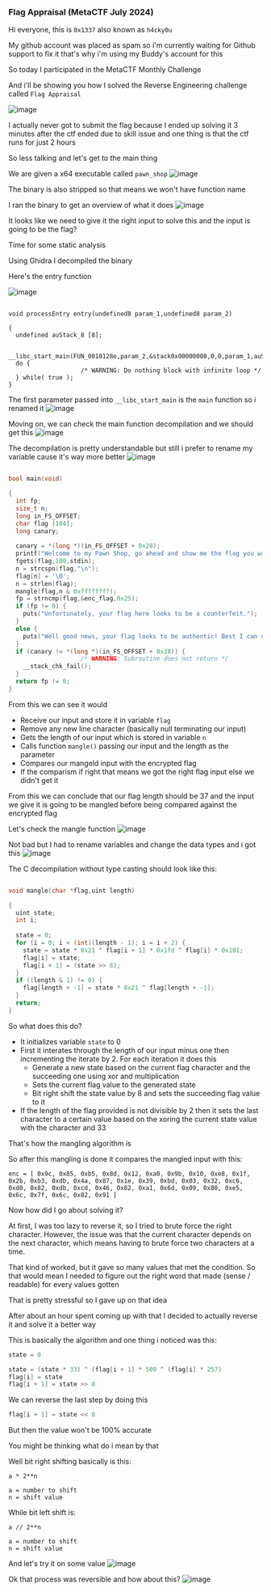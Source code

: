 <h3> Flag Appraisal (MetaCTF July 2024) </h3>

Hi everyone, this is `0x1337` also known as `h4cky0u`

My github account was placed as spam so i'm currently waiting for Github support to fix it that's why i'm using my Buddy's account for this

So today I participated in the MetaCTF Monthly Challenge

And i'll be showing you how I solved the Reverse Engineering challenge called `Flag Appraisal`

![image](https://github.com/user-attachments/assets/84925ab1-e5a8-4afc-8170-ee3c8ffe0b53)

I actually never got to submit the flag because I ended up solving it 3 minutes after the ctf ended due to skill issue and one thing is that the ctf runs for just 2 hours

So less talking and let's get to the main thing

We are given a x64 executable called `pawn_shop`
![image](https://github.com/user-attachments/assets/d05a6885-6700-4192-94f3-abc1462e4e38)

The binary is also stripped so that means we won't have function name 

I ran the binary to get an overview of what it does
![image](https://github.com/user-attachments/assets/ed3a1f37-d643-45ed-aab6-1c4925dc4dcd)

It looks like we need to give it the right input to solve this and the input is going to be the flag?

Time for some static analysis

Using Ghidra I decompiled the binary

Here's the entry function

![image](https://github.com/user-attachments/assets/e3d81089-dcda-4b4e-9e1c-334b15ffc60a)

```

void processEntry entry(undefined8 param_1,undefined8 param_2)

{
  undefined auStack_8 [8];
  
  __libc_start_main(FUN_0010128e,param_2,&stack0x00000008,0,0,param_1,auStack_8);
  do {
                    /* WARNING: Do nothing block with infinite loop */
  } while( true );
}
```

The first parameter passed into `__libc_start_main` is the `main` function so i renamed it
![image](https://github.com/user-attachments/assets/78f82e66-ab68-4f58-8010-4eacf1d7b9a4)

Moving on, we can check the main function decompilation and we should get this
![image](https://github.com/user-attachments/assets/2ba95576-97ff-41ab-bb20-75807e848fa3)

The decompilation is pretty understandable but still i prefer to rename my variable cause it's way more better
![image](https://github.com/user-attachments/assets/a62c0a12-4450-4dbc-a946-9bf861af73bc)

```c

bool main(void)

{
  int fp;
  size_t n;
  long in_FS_OFFSET;
  char flag [104];
  long canary;
  
  canary = *(long *)(in_FS_OFFSET + 0x28);
  printf("Welcome to my Pawn Shop, go ahead and show me the flag you want appraised: ");
  fgets(flag,100,stdin);
  n = strcspn(flag,"\n");
  flag[n] = '\0';
  n = strlen(flag);
  mangle(flag,n & 0xffffffff);
  fp = strncmp(flag,&enc_flag,0x25);
  if (fp != 0) {
    puts("Unfortunately, your flag here looks to be a counterfeit.");
  }
  else {
    puts("Well good news, your flag looks to be authentic! Best I can do is $2.");
  }
  if (canary != *(long *)(in_FS_OFFSET + 0x28)) {
                    /* WARNING: Subroutine does not return */
    __stack_chk_fail();
  }
  return fp != 0;
}
```

From this we can see it would
- Receive our input and store it in variable `flag`
- Remove any new line character (basically null terminating our input)
- Gets the length of our input which is stored in variable `n`
- Calls function `mangle()` passing our input and the length as the parameter
- Compares our mangeld input with the encrypted flag
- If the comparism if right that means we got the right flag input else we didn't get it

From this we can conclude that our flag length should be 37 and the input we give it is going to be mangled before being compared against the encrypted flag

Let's check the mangle function
![image](https://github.com/user-attachments/assets/85ddf378-c532-438f-be64-cfbe0ab28804)

Not bad but I had to rename variables and change the data types and i got this
![image](https://github.com/user-attachments/assets/d3b6a4e3-2ed2-4e4f-85f0-02f3d3b97252)

The C decompilation without type casting should look like this:

```c

void mangle(char *flag,uint length)

{
  uint state;
  int i;
  
  state = 0;
  for (i = 0; i < (int)(length - 1); i = i + 2) {
    state = state * 0x21 ^ flag[i + 1] * 0x1fd ^ flag[i] * 0x101;
    flag[i] = state;
    flag[i + 1] = (state >> 8);
  }
  if ((length & 1) != 0) {
    flag[length + -1] = state * 0x21 ^ flag[length + -1];
  }
  return;
}
```

So what does this do?

- It initializes variable `state` to 0
- First it interates through the length of our input minus one then incrementing the iterate by 2. For each iteration it does this
    - Generate a new state based on the current flag character and the succeeding one using xor and multiplication
    - Sets the current flag value to the generated state
    - Bit right shift the state value by 8 and sets the succeeding flag value to it
- If the length of the flag provided is not divisible by 2 then it sets the last character to a certain value based on the xoring the current state value with the character and 33


That's how the mangling algorithm is

So after this mangling is done it compares the mangled input with this:

```
enc = [ 0x9c, 0x85, 0xb5, 0x8d, 0x12, 0xa0, 0x9b, 0x10, 0xe8, 0x1f, 0x2b, 0xb3, 0xdb, 0x4a, 0x87, 0x1e, 0x39, 0xbd, 0x03, 0x32, 0xc6, 0xd0, 0x82, 0xdb, 0xcd, 0x46, 0x82, 0xa1, 0x6d, 0x09, 0x80, 0xe5, 0x6c, 0x7f, 0x6c, 0x82, 0x91 ]
```

Now how did I go about solving it?

At first, I was too lazy to reverse it, so I tried to brute force the right character. However, the issue was that the current character depends on the next character, which means having to brute force two characters at a time.

That kind of worked, but it gave so many values that met the condition. So that would mean I needed to figure out the right word that made (sense / readable) for every values gotten

That is pretty stressful so I gave up on that idea

After about an hour spent coming up with that I decided to actually reverse it and solve it a better way

This is basically the algorithm and one thing i noticed was this:

```c
state = 0

state = (state * 33) ^ (flag[i + 1] * 509 ^ (flag[i] * 257)
flag[i] = state
flag[i + 1] = state >> 8
```

We can reverse the last step by doing this

```c
flag[i + 1] = state << 8
```

But then the value won't be 100% accurate

You might be thinking what do i mean by that

Well bit right shifting basically is this:

```
a * 2**n

a = number to shift
n = shift value
```

While bit left shift is:

```
a // 2**n

a = number to shift
n = shift value
```

And let's try it on some value
![image](https://github.com/user-attachments/assets/a7975969-ca90-486c-9e76-6f502841be13)

Ok that process was reversible and how about this?
![image](https://github.com/user-attachments/assets/384cf6aa-ce2c-41c1-b191-60b4fe179d15)











































